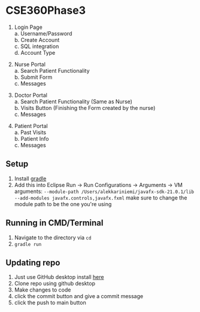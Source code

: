 # CSE360Phase3

1. Login Page\
   a. Username/Password\
   b. Create Account\
   c. SQL integration\
   d. Account Type
   
2. Nurse Portal\
   a. Search Patient Functionality\
   b. Submit Form\
   c. Messages
   
3. Doctor Portal\
   a. Search Patient Functionality (Same as Nurse)\
   b. Visits Button (Finishing the Form created by the nurse)\
   c. Messages
    
4. Patient Portal\
   a. Past Visits\
   b. Patient Info\
   c. Messages

## Setup
1. Install [gradle](https://gradle.org/install/)
2. Add this into Eclipse Run -> Run Configurations -> Arguments -> VM arguments: `--module-path /Users/alekkariniemi/javafx-sdk-21.0.1/lib --add-modules javafx.controls,javafx.fxml` make sure to change the module path to be the one you're using

## Running in CMD/Terminal
1. Navigate to the directory via `cd`
2. `gradle run`

## Updating repo
1. Just use GitHub desktop install [here](https://desktop.github.com/)
2. Clone repo using github desktop
3. Make changes to code
4. click the commit button and give a commit message
5. click the push to main button
